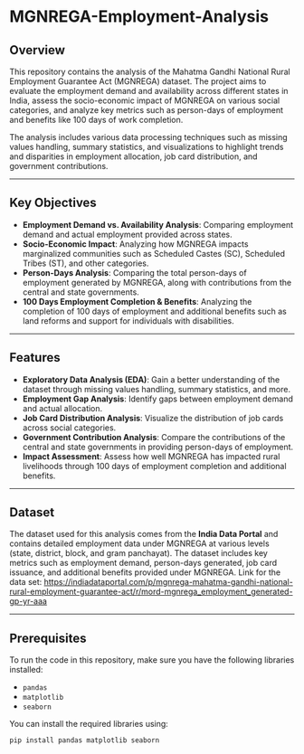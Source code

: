 # MGNREGA-Employment-Analysis

## Overview

This repository contains the analysis of the Mahatma Gandhi National Rural Employment Guarantee Act (MGNREGA) dataset. The project aims to evaluate the employment demand and availability across different states in India, assess the socio-economic impact of MGNREGA on various social categories, and analyze key metrics such as person-days of employment and benefits like 100 days of work completion.

The analysis includes various data processing techniques such as missing values handling, summary statistics, and visualizations to highlight trends and disparities in employment allocation, job card distribution, and government contributions.

---

## Key Objectives

- **Employment Demand vs. Availability Analysis**: Comparing employment demand and actual employment provided across states.
- **Socio-Economic Impact**: Analyzing how MGNREGA impacts marginalized communities such as Scheduled Castes (SC), Scheduled Tribes (ST), and other categories.
- **Person-Days Analysis**: Comparing the total person-days of employment generated by MGNREGA, along with contributions from the central and state governments.
- **100 Days Employment Completion & Benefits**: Analyzing the completion of 100 days of employment and additional benefits such as land reforms and support for individuals with disabilities.

---

## Features

- **Exploratory Data Analysis (EDA)**: Gain a better understanding of the dataset through missing values handling, summary statistics, and more.
- **Employment Gap Analysis**: Identify gaps between employment demand and actual allocation.
- **Job Card Distribution Analysis**: Visualize the distribution of job cards across social categories.
- **Government Contribution Analysis**: Compare the contributions of the central and state governments in providing person-days of employment.
- **Impact Assessment**: Assess how well MGNREGA has impacted rural livelihoods through 100 days of employment completion and additional benefits.

---

## Dataset

The dataset used for this analysis comes from the **India Data Portal** and contains detailed employment data under MGNREGA at various levels (state, district, block, and gram panchayat). The dataset includes key metrics such as employment demand, person-days generated, job card issuance, and additional benefits provided under MGNREGA. Link for the data set:
https://indiadataportal.com/p/mgnrega-mahatma-gandhi-national-rural-employment-guarantee-act/r/mord-mgnrega_employment_generated-gp-yr-aaa

---

## Prerequisites

To run the code in this repository, make sure you have the following libraries installed:

- `pandas`
- `matplotlib`
- `seaborn`

You can install the required libraries using:

```bash
pip install pandas matplotlib seaborn
